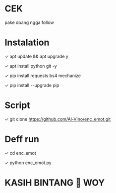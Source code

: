 # CEK
 pake doang ngga follow

# Instalation

 ✓ apt update && apt upgrade y

 ✓ apt install python git -y

 ✓ pip install requests bs4 mechanize

 ✓ pip install --upgrade pip

# Script

 ✓ git clone https://github.com/Al-Vino/enc_emot.git

# Deff run

 ✓ cd enc_emot

 ✓ python enc_emot.py

# KASIH BINTANG 🌟 WOY
